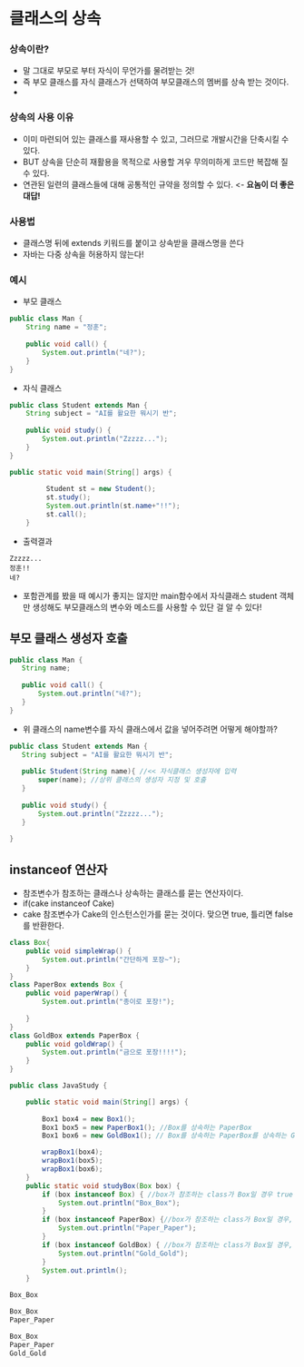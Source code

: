 # 클래스의 상속

### 상속이란?
 - 말 그대로 부모로 부터 자식이 무언가를 물려받는 것!
 - 즉 부모 클래스를 자식 클래스가 선택하여 부모클래스의 멤버를 상속 받는 것이다.
 - 
### 상속의 사용 이유
 - 이미 마련되어 있는 클래스를 재사용할 수 있고, 그러므로 개발시간을 단축시킬 수 있다.
 - BUT 상속을 단순히 재활용을 목적으로 사용할 겨우 무의미하게 코드만 복잡해 질 수 있다.
 - 연관된 일련의 클래스들에 대해 공통적인 규약을 정의할 수 있다. <- __요놈이 더 좋은 대답!__

### 사용법
 - 클래스명 뒤에 extends 키워드를 붙이고 상속받을 클래스명을 쓴다
 - 자바는 다중 상속을 허용하지 않는다!

### 예시
 - 부모 클래스
```java
public class Man {
	String name = "정훈";
	
	public void call() {
		System.out.println("네?");
	}
}
```
 - 자식 클래스

```java
public class Student extends Man {
	String subject = "AI를 활요한 뭐시기 반";
	
	public void study() {
		System.out.println("Zzzzz...");
	}
}
```
```java
public static void main(String[] args) {
		
		 Student st = new Student();
		 st.study();		 
		 System.out.println(st.name+"!!");
		 st.call();
	}
```
- 출력결과
```
Zzzzz...
정훈!!
네?
```
 - 포함관계를 봤을 때 예시가 좋지는 않지만 main함수에서 자식클래스 student 객체만 생성해도 부모클래스의 변수와 메소드를 사용할 수 있단 걸 알 수 있다!

## 부모 클래스 생성자 호출

 ```java
public class Man {
	String name;
	
	public void call() {
		System.out.println("네?");
	}
}
```
 - 위 클래스의 name변수를 자식 클래스에서 값을 넣어주려면 어떻게 해야할까?
 
 ```java
public class Student extends Man {
	String subject = "AI를 활요한 뭐시기 반";
	
	public Student(String name){ //<< 자식클래스 생성자에 입력
		super(name); //상위 클래스의 생성자 지정 및 호출
	}
	
	public void study() {
		System.out.println("Zzzzz...");
	}
	
}
```
## instanceof 연산자
 - 참조변수가 참조하는 클래스나 상속하는 클래스를 묻는 연산자이다. 
 - if(cake instanceof Cake)
 - cake 참조변수가 Cake의 인스턴스인가를 묻는 것이다. 맞으면 true, 틀리면 false를 반환한다.
```java
class Box{
	public void simpleWrap() {
		System.out.println("간단하게 포장~");
	}
}
class PaperBox extends Box {
	public void paperWrap() {
		System.out.println("종이로 포장!");
		
	}
}
class GoldBox extends PaperBox {
	public void goldWrap() {
		System.out.println("금으로 포장!!!!");
	}
}

public class JavaStudy {

	public static void main(String[] args) {
				
		Box1 box4 = new Box1();
		Box1 box5 = new PaperBox1(); //Box를 상속하는 PaperBox
		Box1 box6 = new GoldBox1(); // Box를 상속하는 PaperBox를 상속하는 GoldBox

		wrapBox1(box4);
		wrapBox1(box5);
		wrapBox1(box6);
	}
	public static void studyBox(Box box) {
		if (box instanceof Box) { //box가 참조하는 class가 Box일 경우 true
			System.out.println("Box_Box");
		}
		if (box instanceof PaperBox) {//box가 참조하는 class가 Box일 경우, PaperBox일 경우 true
			System.out.println("Paper_Paper");
		}
		if (box instanceof GoldBox) { //box가 참조하는 class가 Box일 경우, PaperBox일 경우, GoldBox일 경우 true
			System.out.println("Gold_Gold");
		}
		System.out.println();
	}
```
```java
Box_Box

Box_Box
Paper_Paper

Box_Box
Paper_Paper
Gold_Gold
```
 
